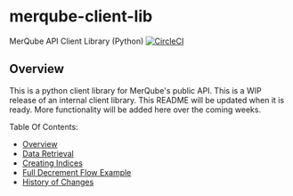 # merqube-client-lib
MerQube API Client Library (Python)
[![CircleCI](https://dl.circleci.com/status-badge/img/gh/merqube/merqube-client-lib/tree/main.svg?style=svg)](https://dl.circleci.com/status-badge/redirect/gh/merqube/merqube-client-lib/tree/main)

## Overview

This is a python client library for MerQube's public API.
This is a WIP release of an internal client library. This README will be updated when it is ready. More functionality will be added here over the coming weeks.

Table Of Contents:
- [Overview](docs/Overview.md)
- [Data Retrieval](docs/DataRetrieval.md)
- [Creating Indices](docs/CreatingIndices.md)
- [Full Decrement Flow Example](docs/DecrementDemo.md)
- [History of Changes](Changelog.md)
